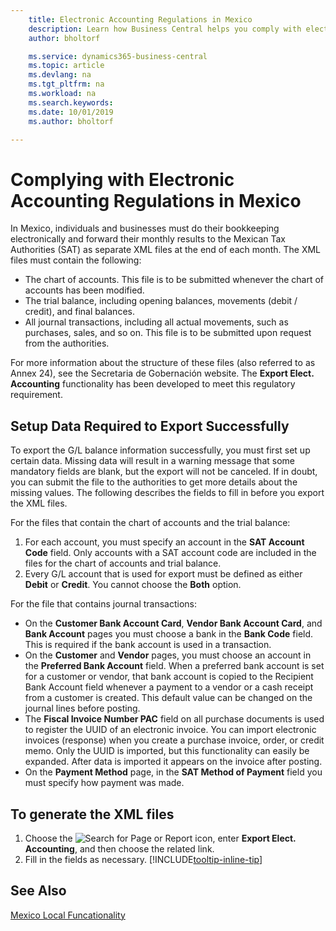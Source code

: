 ```yaml
---
    title: Electronic Accounting Regulations in Mexico
    description: Learn how Business Central helps you comply with electronic accounting requirements in Mexico.
    author: bholtorf

    ms.service: dynamics365-business-central
    ms.topic: article
    ms.devlang: na
    ms.tgt_pltfrm: na
    ms.workload: na
    ms.search.keywords:
    ms.date: 10/01/2019
    ms.author: bholtorf

---
```

# Complying with Electronic Accounting Regulations in Mexico
In Mexico, individuals and businesses must do their bookkeeping electronically and forward their monthly results to the Mexican Tax Authorities (SAT) as separate XML files at the end of each month. The XML files must contain the following:

* The chart of accounts. This file is to be submitted whenever the chart of accounts has been modified.  
* The trial balance, including opening balances, movements (debit / credit), and final balances.  
* All journal transactions, including all actual movements, such as purchases, sales, and so on. This file is to be submitted upon request from the authorities.

For more information about the structure of these files (also referred to as Annex 24), see the Secretaria de Gobernación website. The **Export Elect. Accounting** functionality has been developed to meet this regulatory requirement.

## Setup Data Required to Export Successfully
To export the G/L balance information successfully, you must first set up certain data. Missing data will result in a warning message that some mandatory fields are blank, but the export will not be canceled. If in doubt, you can submit the file to the authorities to get more details about the missing values. The following describes the fields to fill in before you export the XML files.

For the files that contain the chart of accounts and the trial balance:
1. For each account, you must specify an account in the **SAT Account Code** field. Only accounts with a SAT account code are included in the files for the chart of accounts and trial balance. 
2. Every G/L account that is used for export must be defined as either **Debit** or **Credit**. You cannot choose the **Both** option.

For the file that contains journal transactions:
* On the **Customer Bank Account Card**, **Vendor Bank Account Card**, and **Bank Account** pages you must choose a bank in the **Bank Code** field. This is required if the bank account is used in a transaction. 
* On the **Customer** and **Vendor** pages, you must choose an account in the **Preferred Bank Account** field. When a preferred bank account is set for a customer or vendor, that bank account is copied to the Recipient Bank Account field whenever a payment to a vendor or a cash receipt from a customer is created. This default value can be changed on the journal lines before posting.
* The **Fiscal Invoice Number PAC** field on all purchase documents is used to register the UUID of an electronic invoice. You can import electronic invoices (response) when you create a purchase invoice, order, or credit memo. Only the UUID is imported, but this functionality can easily be expanded. After data is imported it appears on the invoice after posting.
* On the **Payment Method** page, in the **SAT Method of Payment** field you must specify how payment was made.

## To generate the XML files
1. Choose the ![Search for Page or Report](../../media/ui-search/search_small.png "Search for Page or Report icon") icon, enter **Export Elect. Accounting**, and then choose the related link.
2. Fill in the fields as necessary. [!INCLUDE[tooltip-inline-tip](../../includes/tooltip-inline-tip_md.md)]

## See Also
[Mexico Local Funcationality](mexico-local-functionality.md)
